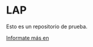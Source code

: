 # LAP

Esto es un repositorio de prueba. 

[Informate más en](https://github.com/APJFCR/LAP/wiki "nuestra wiki")
